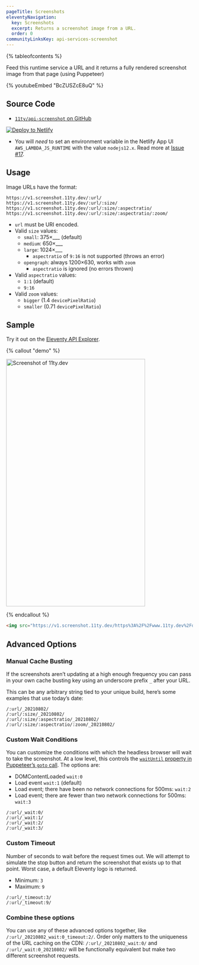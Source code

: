 ```yaml
---
pageTitle: Screenshots
eleventyNavigation:
  key: Screenshots
  excerpt: Returns a screenshot image from a URL.
  order: 0
communityLinksKey: api-services-screenshot
---
```

{% tableofcontents %}

Feed this runtime service a URL and it returns a fully rendered screenshot image from that page (using Puppeteer)

<div class="youtube-related">
  {% youtubeEmbed "BcZUSZcE8uQ" %}
</div>

## Source Code

* [`11ty/api-screenshot` on GitHub](https://github.com/11ty/api-screenshot)

<a href="https://app.netlify.com/start/deploy?repository=https://github.com/11ty/api-screenshot" class="elv-externalexempt"><img src="https://www.netlify.com/img/deploy/button.svg" alt="Deploy to Netlify"></a>

* You will _need_ to set an environment variable in the Netlify App UI `AWS_LAMBDA_JS_RUNTIME` with the value `nodejs12.x`. Read more at [Issue #17](https://github.com/11ty/api-screenshot/issues/17).

## Usage

Image URLs have the format:

```
https://v1.screenshot.11ty.dev/:url/
https://v1.screenshot.11ty.dev/:url/:size/
https://v1.screenshot.11ty.dev/:url/:size/:aspectratio/
https://v1.screenshot.11ty.dev/:url/:size/:aspectratio/:zoom/
```

* `url` must be URI encoded.
* Valid `size` values:
  * `small`: 375×___ (default)
  * `medium`: 650×___
  * `large`: 1024×___
    * `aspectratio` of `9:16` is not supported (throws an error)
  * `opengraph`: always 1200×630, works with `zoom`
    * `aspectratio` is ignored (no errors thrown)
* Valid `aspectratio` values:
  * `1:1` (default)
  * `9:16`
* Valid `zoom` values:
  * `bigger` (1.4 `devicePixelRatio`)
  * `smaller` (0.71 `devicePixelRatio`)

## Sample

Try it out on the [Eleventy API Explorer](https://api-explorer.11ty.dev/).

{% callout "demo" %}

<img src="https://v1.screenshot.11ty.dev/https%3A%2F%2Fwww.11ty.dev%2Fdocs%2F/small/9:16/bigger/" class="screenshot screenshot-first-example" width="375" height="667" loading="lazy" decoding="async" alt="Screenshot of 11ty.dev">

{% endcallout %}

```html
<img src="https://v1.screenshot.11ty.dev/https%3A%2F%2Fwww.11ty.dev%2Fdocs%2F/small/9:16/bigger/" class="screenshot screenshot-first-example" width="375" height="667" loading="lazy" decoding="async" alt="Screenshot of 11ty.dev">
```

## Advanced Options

### Manual Cache Busting

If the screenshots aren’t updating at a high enough frequency you can pass in your own cache busting key using an underscore prefix `_` after your URL.

This can be any arbitrary string tied to your unique build, here’s some examples that use today’s date:

```
/:url/_20210802/
/:url/:size/_20210802/
/:url/:size/:aspectratio/_20210802/
/:url/:size/:aspectratio/:zoom/_20210802/
```

### Custom Wait Conditions

You can customize the conditions with which the headless browser will wait to take the screenshot. At a low level, this controls the [`waitUntil` property in Puppeteer’s `goto` call](https://pptr.dev/#?product=Puppeteer&version=v13.3.1&show=api-pagegotourl-options). The options are:

* DOMContentLoaded `wait:0`
* Load event `wait:1` (default)
* Load event; there have been no network connections for 500ms: `wait:2`
* Load event; there are fewer than two network connections for 500ms: `wait:3`

```
/:url/_wait:0/
/:url/_wait:1/
/:url/_wait:2/
/:url/_wait:3/
```

### Custom Timeout

Number of seconds to wait before the request times out. We will attempt to simulate the stop button and return the screenshot that exists up to that point. Worst case, a default Eleventy logo is returned.

* Minimum: `3`
* Maximum: `9`

```
/:url/_timeout:3/
/:url/_timeout:9/
```

### Combine these options

You can use any of these advanced options together, like `/:url/_20210802_wait:0_timeout:2/`. Order only matters to the uniqueness of the URL caching on the CDN: `/:url/_20210802_wait:0/` and `/:url/_wait:0_20210802/` will be functionally equivalent but make two different screenshot requests.
